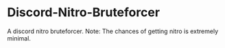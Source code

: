 # Discord-Nitro-Bruteforcer
A discord nitro bruteforcer. Note: The chances of getting nitro is extremely minimal.
